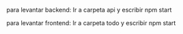 para levantar backend: Ir a carpeta api y escribir npm start

para levantar frontend: Ir a carpeta todo y escribir npm start
